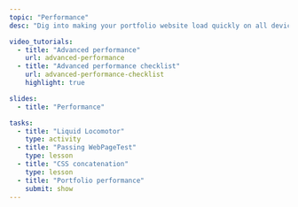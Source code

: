 ```yaml
---
topic: "Performance"
desc: "Dig into making your portfolio website load quickly on all devices and networks."

video_tutorials:
  - title: "Advanced performance"
    url: advanced-performance
  - title: "Advanced performance checklist"
    url: advanced-performance-checklist
    highlight: true

slides:
  - title: "Performance"

tasks:
  - title: "Liquid Locomotor"
    type: activity
  - title: "Passing WebPageTest"
    type: lesson
  - title: "CSS concatenation"
    type: lesson
  - title: "Portfolio performance"
    submit: show
---
```

